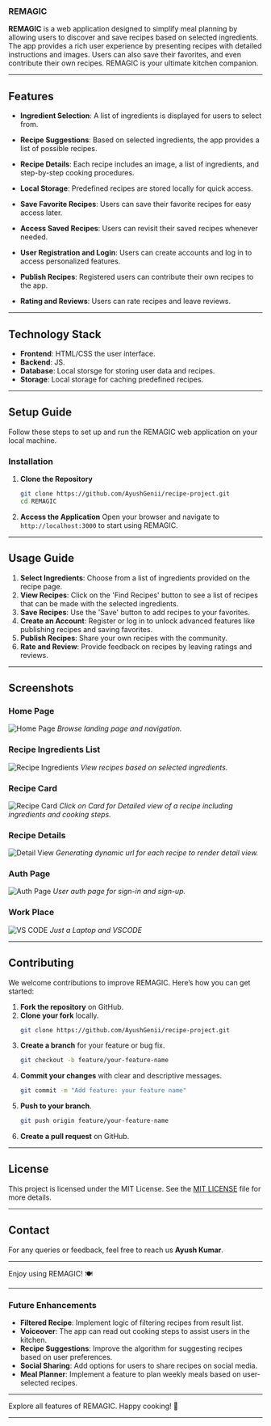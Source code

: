 ### REMAGIC

**REMAGIC** is a web application designed to simplify meal planning by allowing users to discover and save recipes based on selected ingredients. The app provides a rich user experience by presenting recipes with detailed instructions and images. Users can also save their favorites, and even contribute their own recipes. REMAGIC is your ultimate kitchen companion.

---

## Features

- **Ingredient Selection**: A list of ingredients is displayed for users to select from.
- **Recipe Suggestions**: Based on selected ingredients, the app provides a list of possible recipes.
- **Recipe Details**: Each recipe includes an image, a list of ingredients, and step-by-step cooking procedures.
- **Local Storage**: Predefined recipes are stored locally for quick access.

- **Save Favorite Recipes**: Users can save their favorite recipes for easy access later.
- **Access Saved Recipes**: Users can revisit their saved recipes whenever needed.

- **User Registration and Login**: Users can create accounts and log in to access personalized features.
- **Publish Recipes**: Registered users can contribute their own recipes to the app.
- **Rating and Reviews**: Users can rate recipes and leave reviews.

---

## Technology Stack

- **Frontend**: HTML/CSS the user interface.
- **Backend**: JS.
- **Database**: Local storsge for storing user data and recipes.
- **Storage**: Local storage for caching predefined recipes.

---

## Setup Guide

Follow these steps to set up and run the REMAGIC web application on your local machine.

### Installation

1. **Clone the Repository**
   ```bash
   git clone https://github.com/AyushGenii/recipe-project.git
   cd REMAGIC
   ```

2. **Access the Application**
   Open your browser and navigate to `http://localhost:3000` to start using REMAGIC.

---

## Usage Guide

1. **Select Ingredients**: Choose from a list of ingredients provided on the recipe page.
2. **View Recipes**: Click on the 'Find Recipes' button to see a list of recipes that can be made with the selected ingredients.
3. **Save Recipes**: Use the 'Save' button to add recipes to your favorites.
4. **Create an Account**: Register or log in to unlock advanced features like publishing recipes and saving favorites.
5. **Publish Recipes**: Share your own recipes with the community.
6. **Rate and Review**: Provide feedback on recipes by leaving ratings and reviews.

---

## Screenshots

### Home Page
![Home Page](/Demo/homepage.png)
*Browse landing page and navigation.*

### Recipe  Ingredients List
![Recipe Ingredients](/Demo/recipepage.png)
*View recipes based on selected ingredients.*

### Recipe Card
![Recipe Card](/Demo/recipecardpage.png)
*Click on Card for Detailed view of a recipe including ingredients and cooking steps.*

### Recipe Details
![Detail View](/Demo/recipedetail.png)
*Generating dynamic url for each recipe to render detail view.*

### Auth Page
![Auth Page](/Demo/authpage.png)
*User auth page for sign-in and sign-up.*

### Work Place
![VS CODE](/Demo/vscode.png)
*Just a Laptop and VSCODE*

---

## Contributing

We welcome contributions to improve REMAGIC. Here’s how you can get started:

1. **Fork the repository** on GitHub.
2. **Clone your fork** locally.
   ```bash
   git clone https://github.com/AyushGenii/recipe-project.git
   ```
3. **Create a branch** for your feature or bug fix.
   ```bash
   git checkout -b feature/your-feature-name
   ```
4. **Commit your changes** with clear and descriptive messages.
   ```bash
   git commit -m "Add feature: your feature name"
   ```
5. **Push to your branch**.
   ```bash
   git push origin feature/your-feature-name
   ```
6. **Create a pull request** on GitHub.

---

## License

This project is licensed under the MIT License. See the [MIT LICENSE](https://choosealicense.com/licenses/mit) file for more details.

---

## Contact

For any queries or feedback, feel free to reach us **Ayush Kumar**.

---

Enjoy using REMAGIC! 🍽️

---

### Future Enhancements

- **Filtered Recipe**: Implement logic of filtering recipes from result list.
- **Voiceover**: The app can read out cooking steps to assist users in the kitchen.
- **Recipe Suggestions**: Improve the algorithm for suggesting recipes based on user preferences.
- **Social Sharing**: Add options for users to share recipes on social media.
- **Meal Planner**: Implement a feature to plan weekly meals based on user-selected recipes.

---

Explore all features of REMAGIC. Happy cooking! 🥘

---